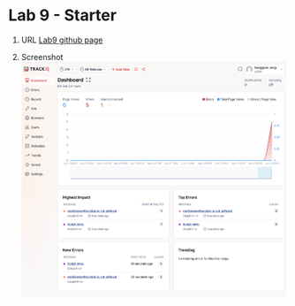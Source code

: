 # Lab 9 - Starter

1. URL
[Lab9 github page](https://topgeonkr.github.io/Lab9_Starter/)

2. Screenshot
![TrackJS Screenshot](./TrackJS_Screenshot.png)